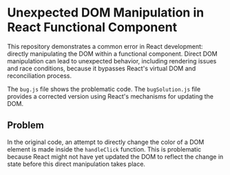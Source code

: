 # Unexpected DOM Manipulation in React Functional Component

This repository demonstrates a common error in React development: directly manipulating the DOM within a functional component.  Direct DOM manipulation can lead to unexpected behavior, including rendering issues and race conditions, because it bypasses React's virtual DOM and reconciliation process.

The `bug.js` file shows the problematic code. The `bugSolution.js` file provides a corrected version using React's mechanisms for updating the DOM.

## Problem

In the original code, an attempt to directly change the color of a DOM element is made inside the `handleClick` function. This is problematic because React might not have yet updated the DOM to reflect the change in state before this direct manipulation takes place.